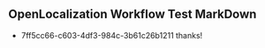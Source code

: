 ## OpenLocalization Workflow Test MarkDown
* 7ff5cc66-c603-4df3-984c-3b61c26b1211 
thanks!<!--HONumber=Mar16_HO2-->
